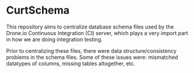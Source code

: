 CurtSchema
==========

This repository aims to centralize database schema files used by the Drone.io Continuous Integration (CI) server, which plays a very import part in how we are doing integration testing.

Prior to centralizing these files, there were data structure/consistency problems in the schema files. Some of these issues were: mismatched datatypes of columns, missing tables altogether, etc.